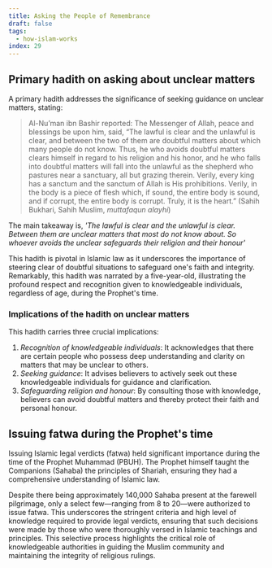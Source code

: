 ```yaml
---
title: Asking the People of Remembrance
draft: false
tags:
  - how-islam-works
index: 29
---
```

## Primary hadith on asking about unclear matters

A primary hadith addresses the significance of seeking guidance on unclear matters, stating: 

> Al-Nu’man ibn Bashir reported: The Messenger of Allah, peace and blessings be upon him, said, “The lawful is clear and the unlawful is clear, and between the two of them are doubtful matters about which many people do not know. Thus, he who avoids doubtful matters clears himself in regard to his religion and his honor, and he who falls into doubtful matters will fall into the unlawful as the shepherd who pastures near a sanctuary, all but grazing therein. Verily, every king has a sanctum and the sanctum of Allah is His prohibitions. Verily, in the body is a piece of flesh which, if sound, the entire body is sound, and if corrupt, the entire body is corrupt. Truly, it is the heart.” (Sahih Bukhari, Sahih Muslim, *muttafaqun alayhi*)

The main takeaway is, *'The lawful is clear and the unlawful is clear. Between them are unclear matters that most do not know about. So whoever avoids the unclear safeguards their religion and their honour'* 

This hadith is pivotal in Islamic law as it underscores the importance of steering clear of doubtful situations to safeguard one's faith and integrity. Remarkably, this hadith was narrated by a five-year-old, illustrating the profound respect and recognition given to knowledgeable individuals, regardless of age, during the Prophet's time.

### Implications of the hadith on unclear matters

This hadith carries three crucial implications:

1. *Recognition of knowledgeable individuals*: It acknowledges that there are certain people who possess deep understanding and clarity on matters that may be unclear to others.
2. *Seeking guidance*: It advises believers to actively seek out these knowledgeable individuals for guidance and clarification.
3. *Safeguarding religion and honour*: By consulting those with knowledge, believers can avoid doubtful matters and thereby protect their faith and personal honour.
## Issuing fatwa during the Prophet's time

Issuing Islamic legal verdicts (fatwa) held significant importance during the time of the Prophet Muhammad (PBUH). The Prophet himself taught the Companions (Sahaba) the principles of Shariah, ensuring they had a comprehensive understanding of Islamic law. 

Despite there being approximately 140,000 Sahaba present at the farewell pilgrimage, only a select few—ranging from 8 to 20—were authorized to issue fatwa. This underscores the stringent criteria and high level of knowledge required to provide legal verdicts, ensuring that such decisions were made by those who were thoroughly versed in Islamic teachings and principles. This selective process highlights the critical role of knowledgeable authorities in guiding the Muslim community and maintaining the integrity of religious rulings.